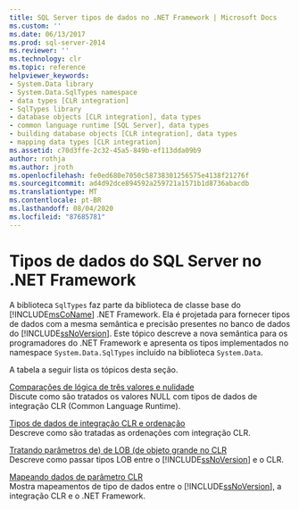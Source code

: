 ```yaml
---
title: SQL Server tipos de dados no .NET Framework | Microsoft Docs
ms.custom: ''
ms.date: 06/13/2017
ms.prod: sql-server-2014
ms.reviewer: ''
ms.technology: clr
ms.topic: reference
helpviewer_keywords:
- System.Data library
- System.Data.SqlTypes namespace
- data types [CLR integration]
- SqlTypes library
- database objects [CLR integration], data types
- common language runtime [SQL Server], data types
- building database objects [CLR integration], data types
- mapping data types [CLR integration]
ms.assetid: c70d3ffe-2c32-45a5-849b-ef113dda09b9
author: rothja
ms.author: jroth
ms.openlocfilehash: fe0ed680e7050c58738301256575e4138f21276f
ms.sourcegitcommit: ad4d92dce894592a259721a1571b1d8736abacdb
ms.translationtype: MT
ms.contentlocale: pt-BR
ms.lasthandoff: 08/04/2020
ms.locfileid: "87685781"
---
```

# <a name="sql-server-data-types-in-the-net-framework"></a>Tipos de dados do SQL Server no .NET Framework
  A biblioteca `SqlTypes` faz parte da biblioteca de classe base do [!INCLUDE[msCoName](../../includes/msconame-md.md)] .NET Framework. Ela é projetada para fornecer tipos de dados com a mesma semântica e precisão presentes no banco de dados do [!INCLUDE[ssNoVersion](../../includes/ssnoversion-md.md)]. Este tópico descreve a nova semântica para os programadores do .NET Framework e apresenta os tipos implementados no namespace `System.Data.SqlTypes` incluído na biblioteca `System.Data`.  
  
 A tabela a seguir lista os tópicos desta seção.  
  
 [Comparações de lógica de três valores e nulidade](nullability-and-three-value-logic-comparisons.md)  
 Discute como são tratados os valores NULL com tipos de dados de integração CLR (Common Language Runtime).  
  
 [Tipos de dados de integração CLR e ordenação](collation-and-clr-integration-data-types.md)  
 Descreve como são tratadas as ordenações com integração CLR.  
  
 [Tratando parâmetros de&#41; de LOB &#40;de objeto grande no CLR](handling-large-object-lob-parameters-in-the-clr.md)  
 Descreve como passar tipos LOB entre o [!INCLUDE[ssNoVersion](../../includes/ssnoversion-md.md)] e o CLR.  
  
 [Mapeando dados de parâmetro CLR](mapping-clr-parameter-data.md)  
 Mostra mapeamentos de tipo de dados entre o [!INCLUDE[ssNoVersion](../../includes/ssnoversion-md.md)], a integração CLR e o .NET Framework.  
  
  
